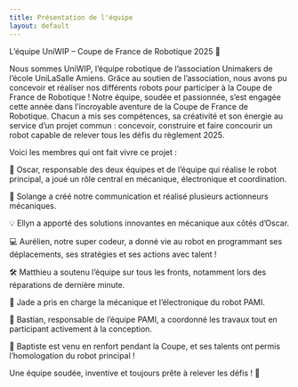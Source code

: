 ```yaml
---
title: Présentation de l'équipe
layout: default
---
```

L’équipe UniWIP – Coupe de France de Robotique 2025 🤖

Nous sommes UniWIP, l’équipe robotique de l’association Unimakers de l’école UniLaSalle Amiens. 
Grâce au soutien de l’association, nous avons pu concevoir et réaliser nos différents robots pour participer à la Coupe de France de Robotique !
Notre équipe, soudée et passionnée, s’est engagée cette année dans l’incroyable aventure de la Coupe de France de Robotique.
Chacun a mis ses compétences, sa créativité et son énergie au service d’un projet commun : concevoir, construire et faire concourir un robot capable de relever tous les défis du règlement 2025.

Voici les membres qui ont fait vivre ce projet :


🔌 Oscar, responsable des deux équipes et de l’équipe qui réalise le robot principal, a joué un rôle central en mécanique, électronique et coordination.

📢 Solange a créé notre communication et réalisé plusieurs actionneurs mécaniques.

💡 Ellyn a apporté des solutions innovantes en mécanique aux côtés d’Oscar.

💻 Aurélien, notre super codeur, a donné vie au robot en programmant ses déplacements, ses stratégies et ses actions avec talent !

🛠️ Matthieu a soutenu l’équipe sur tous les fronts, notamment lors des réparations de dernière minute.

🔧 Jade a pris en charge la mécanique et l’électronique du robot PAMI.

🧠 Bastian, responsable de l’équipe PAMI, a coordonné les travaux tout en participant activement à la conception.

🔧 Baptiste est venu en renfort pendant la Coupe, et ses talents ont permis l’homologation du robot principal !

Une équipe soudée, inventive et toujours prête à relever les défis ! 🚀